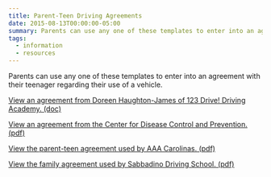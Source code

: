 ```yaml
---
title: Parent-Teen Driving Agreements
date: 2015-08-13T00:00:00-05:00
summary: Parents can use any one of these templates to enter into an agreement with their teenager regarding their use of a vehicle.
tags:
  - information
  - resources
---
```

Parents can use any one of these templates to enter into an agreement with their teenager regarding their use of a vehicle.

[View an agreement from Doreen Haughton-James of 123 Drive! Driving Academy. (doc)](http://www.123drivedrivingacademy.com/Teen_Driver_Contract.doc)

[View an agreement from the Center for Disease Control and Prevention. (pdf)](https://www.cdc.gov/parentsarethekey/pdf/patk_2014_teenparent_agreement_aap-a.pdf)

[View the parent-teen agreement used by AAA Carolinas. (pdf)](http://teendriving.aaa.com/wp-content/uploads/2015/01/Parent.Teen_.Driving.Agreement.pdf)

[View the family agreement used by Sabbadino Driving School. (pdf)](https://www.sabbdriving.com/docs/SabbadinoDrivingSchoolFamilyAgreement.pdf)